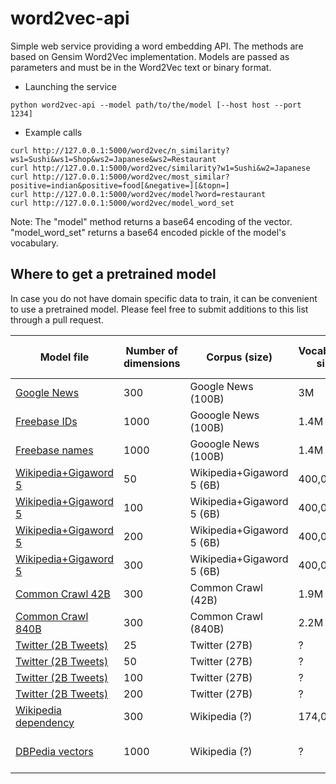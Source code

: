 word2vec-api
============

Simple web service providing a word embedding API. The methods are based on Gensim Word2Vec implementation. Models are passed as parameters and must be in the Word2Vec text or binary format.

* Launching the service
```
python word2vec-api --model path/to/the/model [--host host --port 1234]
```

* Example calls
```
curl http://127.0.0.1:5000/word2vec/n_similarity?ws1=Sushi&ws1=Shop&ws2=Japanese&ws2=Restaurant
curl http://127.0.0.1:5000/word2vec/similarity?w1=Sushi&w2=Japanese
curl http://127.0.0.1:5000/word2vec/most_similar?positive=indian&positive=food[&negative=][&topn=]
curl http://127.0.0.1:5000/word2vec/model?word=restaurant
curl http://127.0.0.1:5000/word2vec/model_word_set
```

Note: The "model" method returns a base64 encoding of the vector. "model\_word\_set" returns a base64 encoded pickle of the model's vocabulary. 

## Where to get a pretrained model

In case you do not have domain specific data to train, it can be convenient to use a pretrained model. 
Please feel free to submit additions to this list through a pull request.
 
 
| Model file | Number of dimensions | Corpus (size)| Vocabulary size | Author | Architecture | Training Algorithm | Context window - size | Web page |
| --- | --- | --- | --- | --- | --- | --- | --- | --- |
| [Google News](GoogleNews-vectors-negative300.bin.gz) | 300 |Google News (100B) | 3M | Google | word2vec | negative sampling | BoW - ~5| [link](http://code.google.com/p/word2vec/) |
| [Freebase IDs](https://docs.google.com/file/d/0B7XkCwpI5KDYaDBDQm1tZGNDRHc/edit?usp=sharing) | 1000 | Gooogle News (100B) | 1.4M | Google | word2vec, skip-gram | ? | BoW - ~10 | [link](http://code.google.com/p/word2vec/) |
| [Freebase names](https://docs.google.com/file/d/0B7XkCwpI5KDYeFdmcVltWkhtbmM/edit?usp=sharing) | 1000 | Gooogle News (100B) | 1.4M | Google | word2vec, skip-gram | ? | BoW - ~10 | [link](http://code.google.com/p/word2vec/) |
| [Wikipedia+Gigaword 5](http://nlp.stanford.edu/data/glove.6B.zip) | 50 | Wikipedia+Gigaword 5 (6B) | 400,000 | GloVe | GloVe | AdaGrad | 10+10 | [link](http://nlp.stanford.edu/projects/glove/) |
| [Wikipedia+Gigaword 5](http://nlp.stanford.edu/data/glove.6B.zip) | 100 | Wikipedia+Gigaword 5 (6B) | 400,000 | GloVe | GloVe | AdaGrad | 10+10 | [link](http://nlp.stanford.edu/projects/glove/) |
| [Wikipedia+Gigaword 5](http://nlp.stanford.edu/data/glove.6B.zip) | 200 | Wikipedia+Gigaword 5 (6B) | 400,000 | GloVe | GloVe | AdaGrad | 10+10 | [link](http://nlp.stanford.edu/projects/glove/) |
| [Wikipedia+Gigaword 5](http://nlp.stanford.edu/data/glove.6B.zip) | 300 | Wikipedia+Gigaword 5 (6B) | 400,000 | GloVe | GloVe | AdaGrad | 10+10 | [link](http://nlp.stanford.edu/projects/glove/) |
| [Common Crawl 42B](http://nlp.stanford.edu/data/glove.42B.300d.zip) | 300 | Common Crawl (42B) | 1.9M | GloVe | GloVe | GloVe | AdaGrad | [link](http://nlp.stanford.edu/projects/glove/) |
| [Common Crawl 840B](http://nlp.stanford.edu/data/glove.840B.300d.zip) | 300 | Common Crawl (840B) | 2.2M | GloVe | GloVe | GloVe | AdaGrad | [link](http://nlp.stanford.edu/projects/glove/) |
| [Twitter (2B Tweets)](http://www-nlp.stanford.edu/data/glove.twitter.27B.zip) | 25 | Twitter (27B) | ? | GloVe | GloVe | GloVe | AdaGrad | [link](http://nlp.stanford.edu/projects/glove/) |
| [Twitter (2B Tweets)](http://www-nlp.stanford.edu/data/glove.twitter.27B.zip) | 50 | Twitter (27B) | ? | GloVe | GloVe | GloVe | AdaGrad | [link](http://nlp.stanford.edu/projects/glove/) |
| [Twitter (2B Tweets)](http://www-nlp.stanford.edu/data/glove.twitter.27B.zip) | 100 | Twitter (27B) | ? | GloVe | GloVe | GloVe | AdaGrad | [link](http://nlp.stanford.edu/projects/glove/) |
| [Twitter (2B Tweets)](http://www-nlp.stanford.edu/data/glove.twitter.27B.zip) | 200 | Twitter (27B) | ? | GloVe | GloVe | GloVe | AdaGrad | [link](http://nlp.stanford.edu/projects/glove/) |
| [Wikipedia dependency](http://u.cs.biu.ac.il/~yogo/data/syntemb/deps.words.bz2) | 300 | Wikipedia (?) | 174,015 | Levy \& Goldberg | word2vec modified | word2vec | syntactic dependencies | [link](https://levyomer.wordpress.com/2014/04/25/dependency-based-word-embeddings/) |
| [DBPedia vectors](https://github.com/idio/wiki2vec/raw/master/torrents/enwiki-gensim-word2vec-1000-nostem-10cbow.torrent) | 1000 | Wikipedia (?) | ? | wiki2vec | word2vec | word2vec, skip-gram | BoW, 10 | [link](https://github.com/idio/wiki2vec#prebuilt-models) |
